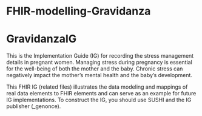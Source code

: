 # FHIR-modelling-Gravidanza

# GravidanzaIG 

This is the Implementation Guide (IG) for recording the stress management details in pregnant women.
Managing stress during pregnancy is essential for the well-being of both the mother and the baby. Chronic stress can negatively impact the mother’s mental health and the baby’s development. 

This FHIR IG (related files) illustrates the data modeling and mappings of real data elements to FHIR elements and can serve as an example for future IG implementations.
To construct the IG, you should use SUSHI and the IG publisher (_genonce).
